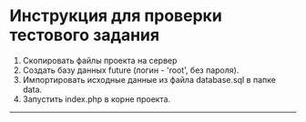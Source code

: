 # Инструкция для проверки тестового задания

1. Скопировать файлы проекта на сервер
2. Создать базу данных future (логин - 'root', без пароля).
3. Импортировать исходные данные из файла database.sql в папке data.
4. Запустить index.php в корне проекта.

---

